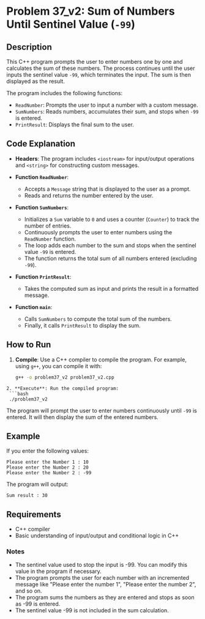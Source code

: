 # Problem 37_v2: Sum of Numbers Until Sentinel Value (`-99`)

## Description
This C++ program prompts the user to enter numbers one by one and calculates the sum of these numbers. The process continues until the user inputs the sentinel value `-99`, which terminates the input. The sum is then displayed as the result.

The program includes the following functions:
- `ReadNumber`: Prompts the user to input a number with a custom message.
- `SumNumbers`: Reads numbers, accumulates their sum, and stops when `-99` is entered.
- `PrintResult`: Displays the final sum to the user.

## Code Explanation

- **Headers**: The program includes `<iostream>` for input/output operations and `<string>` for constructing custom messages.

- **Function `ReadNumber`**:
  - Accepts a `Message` string that is displayed to the user as a prompt.
  - Reads and returns the number entered by the user.

- **Function `SumNumbers`**:
  - Initializes a `Sum` variable to `0` and uses a counter (`Counter`) to track the number of entries.
  - Continuously prompts the user to enter numbers using the `ReadNumber` function.
  - The loop adds each number to the sum and stops when the sentinel value `-99` is entered.
  - The function returns the total sum of all numbers entered (excluding `-99`).

- **Function `PrintResult`**:
  - Takes the computed sum as input and prints the result in a formatted message.

- **Function `main`**:
  - Calls `SumNumbers` to compute the total sum of the numbers.
  - Finally, it calls `PrintResult` to display the sum.

## How to Run

1. **Compile**: Use a C++ compiler to compile the program. For example, using `g++`, you can compile it with:
   ```bash
   g++ -o problem37_v2 problem37_v2.cpp  
  ```
2. **Execute**: Run the compiled program:
   ```bash
   ./problem37_v2
   ```
  The program will prompt the user to enter numbers continuously until `-99` is entered. It will then display the sum of the entered numbers.
## Example

If you enter the following values:
```
Please enter the Number 1 : 10
Please enter the Number 2 : 20
Please enter the Number 2 : -99
```
The program will output:
```
Sum result : 30
```

## Requirements
- C++ compiler
- Basic understanding of input/output and conditional logic in C++

### Notes
* The sentinel value used to stop the input is -99. You can modify this value in the program if necessary.
* The program prompts the user for each number with an incremented message like "Please enter the number 1", "Please enter the number 2", and so on.
* The program sums the numbers as they are entered and stops as soon as -99 is entered.
* The sentinel value -99 is not included in the sum calculation.